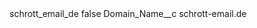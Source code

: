 <?xml version="1.0" encoding="UTF-8"?>
<CustomMetadata xmlns="http://soap.sforce.com/2006/04/metadata" xmlns:xsi="http://www.w3.org/2001/XMLSchema-instance" xmlns:xsd="http://www.w3.org/2001/XMLSchema">
    <label>schrott_email_de</label>
    <protected>false</protected>
    <values>
        <field>Domain_Name__c</field>
        <value xsi:type="xsd:string">schrott-email.de</value>
    </values>
</CustomMetadata>
